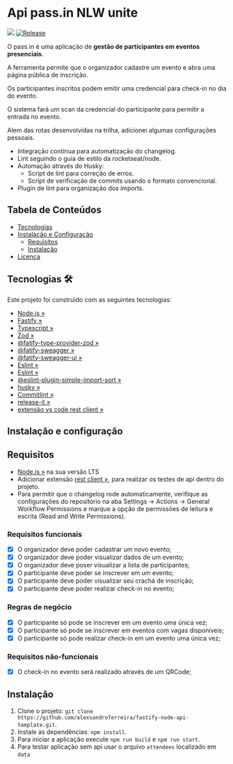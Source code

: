#  Api pass.in NLW unite
![](https://github.com/alexsandroferreira/nlw-unite-react-js/workflows/CHANGELOG%20Generator/badge.svg)
[![Release](https://img.shields.io/github/v/release/alexsandroferreira/nlw-unite-react-js?color=lgreen)](https://github.com/alexsandroferreira/nlw-unite-react-js/releases)


O pass.in é uma aplicação de **gestão de participantes em eventos presenciais**. 

A ferramenta permite que o organizador cadastre um evento e abra uma página pública de inscrição.

Os participantes inscritos podem emitir uma credencial para check-in no dia do evento.

O sistema fará um scan da credencial do participante para permitir a entrada no evento.

Alem das rotas desenvolvidas na trilha, adicionei algumas configurações pessoais.

- Integração contínua para automatização do changelog.
- Lint seguindo o guia de estilo da rocketseat/node.
- Automação através do Husky:
    - Script de lint para correção de erros.
    - Script de verificação de commits usando o formato convencional.
- Plugin de lint para organização dos imports.


## Tabela de Conteúdos

- [Tecnologias](#tecnologias)
- [Instalação e Configuração](#instala%C3%A7%C3%A3o-e-configura%C3%A7%C3%A3o)
  - [Requisitos](#requisitos)
  - [Instalação](#instala%C3%A7%C3%A3o)
- [Licença](#licen%C3%A7a)

## Tecnologias 🛠️

Este projeto foi construído com as seguintes tecnologias:

- [Node.js »](https://nodejs.org)
- [Fastify »](https://fastify.dev/)
- [Typescript »](https://www.typescriptlang.org)
- [Zod »](https://zod.dev/)
- [@fatify-type-provider-zod »](https://github.com/turkerdev/fastify-type-provider-zod)
- [@fatify-sweagger »](https://github.com/fastify/fastify-swagger)
- [@fatify-sweagger-ui »](https://github.com/fastify/fastify-swagger-ui)
- [Eslint »](https://eslint.org/docs/latest/)
- [Eslint »](https://github.com/lydell/eslint-plugin-simple-import-sort)
- [@eslint-plugin-simple-import-sort »](https://github.com/Rocketseat/eslint-config-rocketseat)
- [husky »](https://typicode.github.io/husky/)
- [Commitlint »](https://commitlint.js.org/)
- [release-it »](https://github.com/release-it/release-it)
- [extensão vs code rest client »](https://github.com/Huachao/vscode-restclient)

## Instalação e configuração

## Requisitos

- [Node.js »](https://nodejs.org/en/download) na sua versão LTS
- Adicionar extensão [rest client »](https://github.com/Huachao/vscode-restclient), para realizar os testes de api dentro do projeto.
- Para permitir que o changelog rode automaticamente, verifique as configurações do repositório na aba Settings -> Actions -> General Workflow Permissions e marque a opção de permissões de leitura e escrita (Read and Write Permissions).

### Requisitos funcionais

- [x] O organizador deve poder cadastrar um novo evento;
- [x] O organizador deve poder visualizar dados de um evento;
- [x] O organizador deve poser visualizar a lista de participantes; 
- [x] O participante deve poder se inscrever em um evento;
- [x] O participante deve poder visualizar seu crachá de inscrição;
- [x] O participante deve poder realizar check-in no evento;

### Regras de negócio

- [x] O participante só pode se inscrever em um evento uma única vez;
- [x] O participante só pode se inscrever em eventos com vagas disponíveis;
- [x] O participante só pode realizar check-in em um evento uma única vez;

### Requisitos não-funcionais

- [x] O check-in no evento será realizado através de um QRCode;

## Instalação

1. Clone o projeto: `git clone https://github.com/alexsandroferreira/fastify-node-api-template.git`.
2. Instale as dependências: `npm install`.
3. Para iniciar a aplicação execute `npm run build` e `npm run start`.
4. Para testar aplicação sem api usar o arquivo `attendees` localizado em `data`
